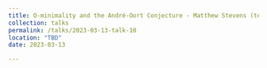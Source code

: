 ```yaml
---
title: O-minimality and the André-Oort Conjecture - Matthew Stevens (tentative)
collection: talks
permalink: /talks/2023-03-13-talk-10
location: "TBD"
date: 2023-03-13

---
```

